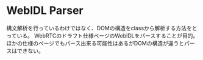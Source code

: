 # WebIDL Parser
構文解析を行っているわけではなく、DOMの構造をclassから解析する方法をとっている。
WebRTCのドラフト仕様ページのWebIDLをパースすることが目的。
ほかの仕様のページでもパース出来る可能性はあるがDOMの構造が違うとパースはできない。


